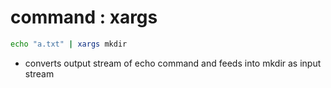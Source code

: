 # command : xargs

```bash
echo "a.txt" | xargs mkdir
```

- converts output stream of echo command and feeds into mkdir as input stream 